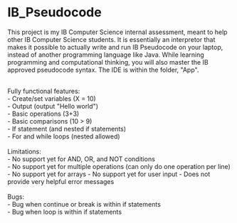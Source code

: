 # IB_Pseudocode

This project is my IB Computer Science internal assessment, meant to help other IB Computer Science students. It is essentially an interpretor that makes it possible to actually write and run IB Pseudocode on your laptop, instead of another programming language like Java. While learning programming and computational thinking, you will also master the IB approved pseudocode syntax. The IDE is within the folder, "App". <br/>

<br/>
Fully functional features: <br/>
- Create/set variables (X = 10) <br/>
- Output (output "Hello world") <br/>
- Basic operations (3+3) <br/>
- Basic comparisons (10 > 9) <br/>
- If statement (and nested if statements) <br/>
- For and while loops (nested allowed) <br/>

<br/>
Limitations: <br/>
- No support yet for AND, OR, and NOT conditions <br/>
- No support yet for multiple operations (can only do one operation per line) <br/>
- No support yet for arrays
- No support yet for user input
- Does not provide very helpful error messages <br/>

<br/>
Bugs: <br/>
- Bug when continue or break is within if statements <br/>
- Bug when loop is within if statements <br/>